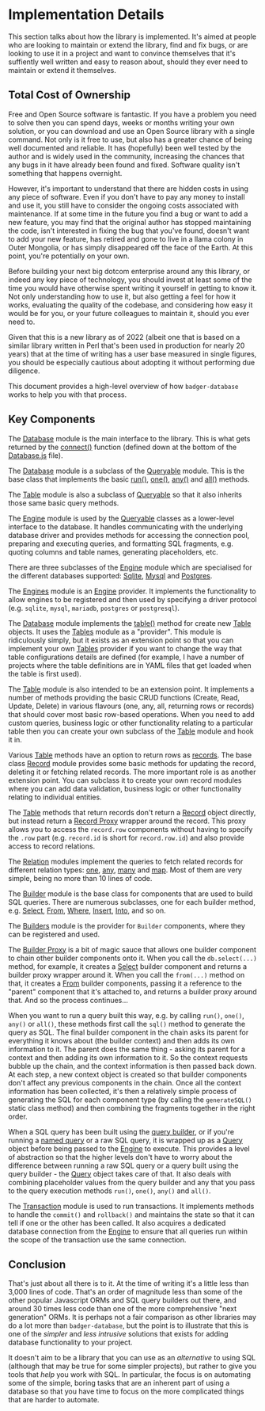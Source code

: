 # Implementation Details

This section talks about how the library is implemented.  It's aimed at
people who are looking to maintain or extend the library, find and fix
bugs, or are looking to use it in a project and want to convince themselves
that it's suffiently well written and easy to reason about, should they
ever need to maintain or extend it themselves.

## Total Cost of Ownership

Free and Open Source software is fantastic. If you have a problem you need
to solve then you can spend days, weeks or months writing your own solution,
or you can download and use an Open Source library with a single command.
Not only is it free to use, but also has a greater chance of being well
documented and reliable.  It has (hopefully) been well tested by the author
and is widely used in the community, increasing the chances that any bugs in
it have already been found and fixed.  Software quality isn't something that
happens overnight.

However, it's important to understand that there are hidden costs in using
any piece of software.  Even if you don't have to pay any money to install
and use it, you still have to consider the ongoing costs associated with
maintenance.  If at some time in the future you find a bug or want to add a
new feature, you may find that the original author has stopped maintaining
the code, isn't interested in fixing the bug that you've found, doesn't want
to add your new feature, has retired and gone to live in a llama colony in
Outer Mongolia, or has simply disappeared off the face of the Earth.  At
this point, you're potentially on your own.

Before building your next big dotcom enterprise around any this library, or
indeed any key piece of technology, you should invest at least some of the
time you would have otherwise spent writing it yourself in getting to know
it.  Not only understanding how to use it, but also getting a feel for how
it works, evaluating the quality of the codebase, and considering how easy
it would be for you, or your future colleagues to maintain it, should you
ever need to.

Given that this is a new library as of 2022 (albeit one that is based on
a similar library written in Perl that's been used in production for nearly
20 years) that at the time of writing has a user base measured in single figures,
you should be especially cautious about adopting it without performing due
diligence.

This document provides a high-level overview of how `badger-database` works
to help you with that process.

## Key Components

The [Database](https://github.com/abw/badger-database-js/blob/master/src/Database.js)
module is the main interface to the library.  This is what gets returned
by the [connect()](manual/connecting.html) function (defined down at the bottom
of the [Database.js](https://github.com/abw/badger-database-js/blob/master/src/Database.js)
file).

The [Database](https://github.com/abw/badger-database-js/blob/master/src/Database.js) module
is a subclass of the [Queryable](https://github.com/abw/badger-database-js/blob/master/src/Queryable.js)
module.  This is the base class that implements the
basic [run()](manual/basic_queries.html#run-query--values--options-),
[one()](manual/basic_queries.html#one-query--values--options-),
[any()](manual/basic_queries.html#any-query--values--options-)
and [all()](manual/basic_queries.html#all-query--values--options-) methods.

The [Table](https://github.com/abw/badger-database-js/blob/master/src/Table.js)
module is also a subclass of
[Queryable](https://github.com/abw/badger-database-js/blob/master/src/Queryable.js)
so that it also inherits those same basic query methods.

The [Engine](https://github.com/abw/badger-database-js/blob/master/src/Engine.js)
module is used by the
[Queryable](https://github.com/abw/badger-database-js/blob/master/src/Queryable.js)
classes as a lower-level interface to the database.  It handles communicating with the
underlying database driver and provides methods for accessing the connection pool,
preparing and executing queries, and formatting SQL fragments, e.g. quoting columns
and table names, generating  placeholders, etc.

There are three subclasses of the
[Engine](https://github.com/abw/badger-database-js/blob/master/src/Engine.js) module
which are specialised for the different databases supported:
[Sqlite](https://github.com/abw/badger-database-js/blob/master/src/Engine/Sqlite.js),
[Mysql](https://github.com/abw/badger-database-js/blob/master/src/Engine/Mysql.js) and
[Postgres](https://github.com/abw/badger-database-js/blob/master/src/Engine/Postgres.js).

The [Engines](https://github.com/abw/badger-database-js/blob/master/src/Engines.js)
module is an [Engine](https://github.com/abw/badger-database-js/blob/master/src/Engine.js)
provider.  It implements the functionality to allow engines to
be registered and then used by specifying a driver protocol (e.g. `sqlite`, `mysql`,
`mariadb`, `postgres` or `postgresql`).

The [Database](https://github.com/abw/badger-database-js/blob/master/src/Database.js)
module implements the [table()](manual/table.html) method for
create new [Table](https://github.com/abw/badger-database-js/blob/master/src/Table.js)
objects.  It uses the [Tables](https://github.com/abw/badger-database-js/blob/master/src/Tables.js)
module as a "provider".  This module is ridiculously simply, but it exists
as an extension point so that you can implement your own
[Tables](https://github.com/abw/badger-database-js/blob/master/src/Tables.js) provider
if you want to change the way that table configurations details are defined
(for example, I have a number of projects where the table definitions are in
YAML files that get loaded when the table is first used).

The [Table](https://github.com/abw/badger-database-js/blob/master/src/Table.js)
module is also intended to be an extension point.  It implements
a number of methods providing the basic CRUD functions (Create, Read, Update,
Delete) in various flavours (one, any, all, returning rows or records) that
should cover most basic row-based operations.  When you need to add custom
queries, business logic or other functionality relating to a particular table
then you can create your own subclass of the
[Table](https://github.com/abw/badger-database-js/blob/master/src/Table.js)
module and hook it in.

Various [Table](https://github.com/abw/badger-database-js/blob/master/src/Table.js) methods have an option to return rows as [records](manual/records.html).
The base class [Record](https://github.com/abw/badger-database-js/blob/master/src/Record.js)
module provides some basic methods for updating the record, deleting it or
fetching related records.  The more important role is as another extension point.
You can subclass it to create your own record modules where you can add data
validation, business logic or other functionality relating to individual entities.

The [Table](https://github.com/abw/badger-database-js/blob/master/src/Table.js) methods that return records don't return a [Record](https://github.com/abw/badger-database-js/blob/master/src/Record.js)
object directly, but instead return a
[Record Proxy](https://github.com/abw/badger-database-js/blob/master/src/Proxy/Record.js)
wrapper around the record.  This proxy allows you to access the `record.row` components
without having to specify the `.row` part (e.g. `record.id` is short for `record.row.id`)
and also provide access to record relations.

The [Relation](https://github.com/abw/badger-database-js/tree/master/src/Relation)
modules implement the queries to fetch related records for different relation
types:
[one](https://github.com/abw/badger-database-js/blob/master/src/Relation/one.js),
[any](https://github.com/abw/badger-database-js/blob/master/src/Relation/any.js),
[many](https://github.com/abw/badger-database-js/blob/master/src/Relation/many.js) and
[map](https://github.com/abw/badger-database-js/blob/master/src/Relation/many.js).
Most of them are very simple, being no more than 10 lines of code.

The [Builder](https://github.com/abw/badger-database-js/blob/master/src/Builder.js)
module is the base class for components that are used to build SQL queries.
There are numerous subclasses, one for each builder method, e.g.
[Select](https://github.com/abw/badger-database-js/blob/master/src/Builder/Select.js),
[From](https://github.com/abw/badger-database-js/blob/master/src/Builder/From.js),
[Where](https://github.com/abw/badger-database-js/blob/master/src/Builder/Where.js),
[Insert](https://github.com/abw/badger-database-js/blob/master/src/Builder/Insert.js),
[Into](https://github.com/abw/badger-database-js/blob/master/src/Builder/Into.js),
and so on.

The [Builders](https://github.com/abw/badger-database-js/blob/master/src/Builders.js)
module is the provider for `Builder` components, where they can be registered and used.

The [Builder Proxy](https://github.com/abw/badger-database-js/blob/master/src/Proxy/Builder.js)
is a bit of magic sauce that allows one builder component to chain other builder components
onto it.  When you call the `db.select(...)` method, for example, it creates a
[Select](https://github.com/abw/badger-database-js/blob/master/src/Builder/Select.js)
builder component and returns a builder proxy wrapper around it.  When you call the
`from(...)` method on that, it creates a
[From](https://github.com/abw/badger-database-js/blob/master/src/Builder/From.js) builder
components, passing it a reference to the "parent" component that it's attached to,
and returns a builder proxy around that.  And so the process continues...

When you want to run a query built this way, e.g. by calling `run()`, `one()`, `any()`
or `all()`, these methods first call the `sql()` method to generate the query as SQL.
The final builder component in the chain asks its parent for everything it knows about
(the builder context) and then adds its own information to it.  The parent does the
same thing - asking its parent for a context and then adding its own information to it.
So the context requests bubble up the chain, and the context information is then passed
back down.  At each step, a new context object is created so that builder components
don't affect any previous components in the chain.  Once all the context information
has been collected, it's then a relatively simple process of generating the SQL for
each component type (by calling the `generateSQL()` static class method) and then
combining the fragments together in the right order.

When a SQL query has been built using the [query builder](manual/query_builder.html),
or if you're running a [named query](manual/named_queries.html) or a raw SQL query,
it is wrapped up as a [Query](https://github.com/abw/badger-database-js/blob/master/src/Query.js)
object before being passed to the [Engine](https://github.com/abw/badger-database-js/blob/master/src/Engine.js) to execute.  This provides a level of
abstraction so that the higher levels don't have to worry about the difference between
running a raw SQL query or a query built using the query builder - the
[Query](https://github.com/abw/badger-database-js/blob/master/src/Query.js) object
takes care of that.  It also deals with combining placeholder values from the query
builder and any that you pass to the query execution methods `run()`, `one()`, `any()`
and `all()`.

The [Transaction](https://github.com/abw/badger-database-js/blob/master/src/Transaction.js)
module is used to run transactions.  It implements methods to handle the `commit()` and
`rollback()` and maintains the state so that it can tell if one or the other has been
called.  It also acquires a dedicated database connection from the
[Engine](https://github.com/abw/badger-database-js/blob/master/src/Engine.js) to ensure
that all queries run within the scope of the transaction use the same connection.

## Conclusion

That's just about all there is to it.  At the time of writing it's a little less than
3,000 lines of code.  That's an order of magnitude less than some of the other
popular Javascript ORMs and SQL query builders out there, and around 30 times less
code than one of the more comprehensive "next generation" ORMs. It is perhaps not a
fair comparison as other libraries may do a lot more than `badger-database`, but the
point is to illustrate that this is one of the *simpler* and *less intrusive* solutions
that exists for adding database functionality to your project.

It doesn't aim to be a library that you can use as an *alternative* to using SQL
(although that may be true for some simpler projects), but rather to give you tools
that *help* you work with SQL.  In particular, the focus is on automating some of
the simple, boring tasks that are an inherent part of using a database so that you
have time to focus on the more complicated things that are harder to automate.

